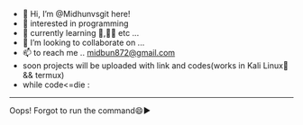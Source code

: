 - 👋 Hi, I’m @Midhunvsgit here!
- 👀 interested in programming
- 🌱 currently learning 🐍,👨‍💻 etc ...
- 💞️ I’m looking to collaborate on ...
- 📫  to reach me .. midbun872@gmail.com
- soon projects will be uploaded with link and 
 codes(works in Kali Linux🐉 && termux)
- while code<=die :
______________________________________________
Oops! Forgot to run the command😄▶️


<!---
Midhunvsgit/Midhunvsgit is a ✨ special ✨ repository because its `README.md` (this file) appears on your GitHub profile.
You can click the Preview link to take a look at your changes.
--->
